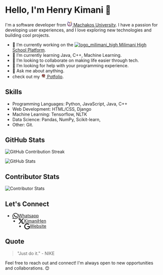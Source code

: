 # Hello, I'm Henry Kimani 👋

I'm a software developer from [<img alt="mksu_logo" width="16px" src="The-final-logo.png" /> Machakos University](https://mksu.ac.ke). I have a passion for developing user experiences, and I love exploring new technologies and building cool projects.

- 🔭 I’m currently working on the [<img  alt="logo_milimani_high" width="16px" src="IMG_5688-Edit.png" /> Milimani High School Platform](https://milimanihighschool.co.ke).
- 🌱 I’m currently learning Java, C++, Machine Learning.
- 👯 I’m looking to collaborate on making life easier through tech.
- 🤔 I’m looking for help with your programming experience.
- 💬 Ask me about anything.
- check out my [<img alt='hernry kimani' width='16px' src='henry.png' /> Potfolio](https://henry.milimanihighschool.co.ke).

## Skills

- Programming Languages: Python, JavaScript, Java, C++
- Web Development: HTML/CSS, Django
- Machine Learning: Tensorflow, NLTK
- Data Science: Pandas, NumPy, Scikit-learn,
- Other: Git.

## GitHub Stats

![GitHub Contribution Streak](https://github-readme-streak-stats.herokuapp.com/?user=H3nryK)

![GitHub Stats](https://github-readme-stats.vercel.app/api?username=H3nryK&show_icons=true&theme=dark)

## Contributor Stats

![Contributor Stats](https://github-readme-stats.vercel.app/api/top-langs/?username=H3nryK&layout=compact&theme=dark)

## Let's Connect

- [<img align="left" alt="whatsapp" width="19px" src="whatsapp.svg" /> Whatsapp](https://wa.me/+2547057618424)
- [<img align="left" alt="x" width="19px" src="x.svg" /> KimaniHen](https://twitter.com/KimaniHen)
- [<img align="left" alt="google" width="19px" src="google.svg" /> Website](https://henry.milimanihighschool.co.ke)

## Quote

> "Just do it." - NIKE
  
Feel free to reach out and connect! I'm always open to new opportunities and collaborations. 😊
